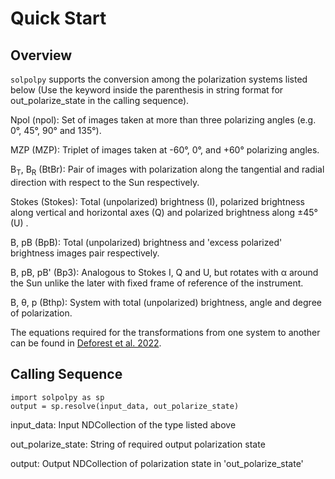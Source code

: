 # Quick Start

## Overview

`solpolpy` supports the conversion among the polarization systems listed below
(Use the keyword inside the parenthesis in string format for out_polarize_state in the calling sequence).

Npol (npol): Set of images taken at more than three polarizing angles 
(e.g. 0°, 45°, 90° and 135°). 

MZP (MZP): Triplet of images taken at -60°, 0°, and +60° polarizing angles.

B<sub>T</sub>, B<sub>R</sub> (BtBr): Pair of images with polarization along the 
tangential and radial direction with respect to the Sun respectively.

Stokes (Stokes): Total (unpolarized) brightness (I), polarized brightness along vertical and horizontal axes (Q) and 
polarized brightness along &pm;45° (U) .

B, pB (BpB): Total (unpolarized) brightness and 'excess polarized' brightness images pair respectively.

B, pB, pB' (Bp3): Analogous to Stokes I, Q and U, but rotates with &alpha; around the 
Sun unlike the later with fixed frame of reference of the instrument.

B, θ, p (Bthp): System with total (unpolarized) brightness, angle and degree of polarization.

The equations required for the transformations from one system to another can be found in [Deforest et al. 2022](https://doi.org/10.3847/1538-4357/ac43b6).

## Calling Sequence
```
import solpolpy as sp
output = sp.resolve(input_data, out_polarize_state)
```

input_data: Input NDCollection of the type listed above 

out_polarize_state: String of required output polarization state 

output: Output NDCollection of polarization state in 'out_polarize_state'
